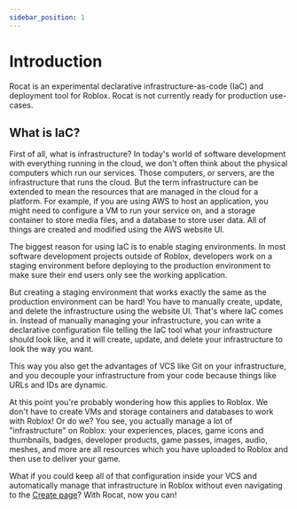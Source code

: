 ```yaml
---
sidebar_position: 1
---
```


# Introduction

Rocat is an experimental declarative infrastructure-as-code (IaC) and deployment tool for Roblox.
Rocat is not currently ready for production use-cases.

## What is IaC?

First of all, what is infrastructure? In today's world of software development with everything
running in the cloud, we don't often think about the physical computers which run our services.
Those computers, or servers, are the infrastructure that runs the cloud. But the term infrastructure
can be extended to mean the resources that are managed in the cloud for a platform. For example, if
you are using AWS to host an application, you might need to configure a VM to run your service on,
and a storage container to store media files, and a database to store user data. All of things are
created and modified using the AWS website UI.

The biggest reason for using IaC is to enable staging environments. In most software development
projects outside of Roblox, developers work on a staging environment before deploying to the
production environment to make sure their end users only see the working application.

But creating a staging environment that works exactly the same as the production environment can be
hard! You have to manually create, update, and delete the infrastructure using the website UI.
That's where IaC comes in. Instead of manually managing your infrastructure, you can write a
declarative configuration file telling the IaC tool what your infrastructure should look like, and
it will create, update, and delete your infrastructure to look the way you want.

This way you also get the advantages of VCS like Git on your infrastructure, and you decouple your
infrastructure from your code because things like URLs and IDs are dynamic.

At this point you're probably wondering how this applies to Roblox. We don't have to create VMs and
storage containers and databases to work with Roblox! Or do we? You see, you actually manage a lot
of "infrastructure" on Roblox: your experiences, places, game icons and thumbnails, badges,
developer products, game passes, images, audio, meshes, and more are all resources which you have
uploaded to Roblox and then use to deliver your game.

What if you could keep all of that configuration inside your VCS and automatically manage that
infrastructure in Roblox without even navigating to the [Create
page](https://www.roblox.com/develop)? With Rocat, now you can!

